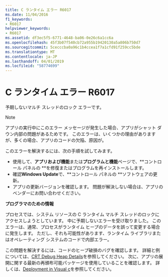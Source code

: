 ```yaml
---
title: C ランタイム エラー R6017
ms.date: 11/04/2016
f1_keywords:
- R6017
helpviewer_keywords:
- R6017
ms.assetid: df3ec5f5-6771-4648-ba06-0e26c6a1cc6a
ms.openlocfilehash: 45f3b07f540cb72a955b19420130a5a806b750d7
ms.sourcegitcommit: 5cecccba0a96c1b4ccea1f7a1cfd91f259cc5bde
ms.translationtype: MT
ms.contentlocale: ja-JP
ms.lasthandoff: 04/01/2019
ms.locfileid: "58774699"
---
```

# <a name="c-runtime-error-r6017"></a>C ランタイム エラー R6017

予期しないマルチ スレッドのロック エラーです。

> [!NOTE]
> アプリの実行中にこのエラー メッセージが発生した場合、アプリがシャット ダウン内部の問題があるためです。 このエラーは、いくつかの理由がありますが、多くの場合、アプリのコードの欠陥、原因が。
>
> このエラーを解決するには、次の手順を試してみます。
>
> - 使用して、**アプリおよび機能**または**プログラムと機能**ページで、**コントロール パネルの **を修復またはプログラムを再インストールします。
> - 確認**Windows Update**で、**コントロール パネルの **ソフトウェアの更新。
> - アプリの更新バージョンを確認します。 問題が解決しない場合は、アプリのベンダーにお問い合わせください。

**プログラマのための情報**

プロセスでは、システム リソースの C ランタイム マルチ スレッドのロックにアクセスしようとしています。 中に予期しないエラーを受け取りました。 このエラーは、通常、プロセスがランタイム ヒープのデータを誤って変更する場合に発生します。 ただし、それも可能性があります、ランタイム ライブラリまたはオペレーティング システムのコードで内部エラー。

この問題を解決するには、コードのヒープ破損のバグを確認します。 詳細と例については、[CRT Debug Heap Details](/visualstudio/debugger/crt-debug-heap-details)を参照してください。 次に、アプリの展開に関する最新の再頒布可能パッケージを使用していることを確認します。 詳しくは、[Deployment in Visual c](../../windows/deployment-in-visual-cpp.md)を参照してください。